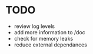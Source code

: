 # TODO

- review log levels
- add more information to /doc
- check for memory leaks
- reduce external dependances
